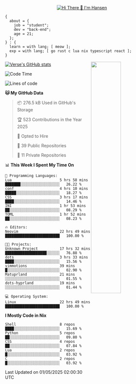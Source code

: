 <div align="center">
  <a href="https://git.io/typing-svg">
    <img src="https://readme-typing-svg.demolab.com?font=Fira+Code&pause=1000&center=true&color=FF9BCE&lines=Hi+There+👋+I'm+Hansen" alt="Hi There 👋 I'm Hansen" />
  </a>
</div>

```
{
  about = {
    job = "student";
    dev = "back-end";
    age = 21;
  };
} : {
  learn = with lang; [ meow ];
  exp = with lang; [ go rust c lua nix typescript react ];
}
```

<div>
  <div>
    <img align="right" width="44%" src="https://media4.giphy.com/media/v1.Y2lkPTc5MGI3NjExdzcyMmk1amZ3em1qdW0zbXZkYTR2YTZmY2JzODB2ZG5jNDYyMjVudiZlcD12MV9pbnRlcm5hbF9naWZfYnlfaWQmY3Q9Zw/dsRM4qPhFGUVIlVzRs/giphy.gif"/>
  </div>
  <div>
    <a href="https://github.com/sammhansen/github-readme-stats">
      <img src="https://github-readme-stats.vercel.app/api?username=sammhansen&theme=vision-friendly-dark&bg_color=00000000&hide_border=true&custom_title=%20" alt="Verse's GitHub stats"/>
    </a>
  </div>
</div>

<!--START_SECTION:waka-->
![Code Time](http://img.shields.io/badge/Code%20Time-198%20hrs%2046%20mins-blue)

![Lines of code](https://img.shields.io/badge/From%20Hello%20World%20I%27ve%20Written-407.7%20thousand%20lines%20of%20code-blue)

**🐱 My GitHub Data** 

> 📦 276.5 kB Used in GitHub's Storage 
 > 
> 🏆 523 Contributions in the Year 2025
 > 
> 💼 Opted to Hire
 > 
> 📜 39 Public Repositories 
 > 
> 🔑 11 Private Repositories 
 > 
📊 **This Week I Spent My Time On** 

```text
💬 Programming Languages: 
Lua                      5 hrs 58 mins       ███████░░░░░░░░░░░░░░░░░░   26.22 % 
conf                     4 hrs 10 mins       █████░░░░░░░░░░░░░░░░░░░░   18.27 % 
CSS                      3 hrs 17 mins       ████░░░░░░░░░░░░░░░░░░░░░   14.46 % 
INI                      1 hr 53 mins        ██░░░░░░░░░░░░░░░░░░░░░░░   08.29 % 
TOML                     1 hr 52 mins        ██░░░░░░░░░░░░░░░░░░░░░░░   08.23 % 

🔥 Editors: 
Neovim                   22 hrs 49 mins      █████████████████████████   100.00 % 

🐱‍💻 Projects: 
Unknown Project          17 hrs 32 mins      ███████████████████░░░░░░   76.88 % 
dots                     3 hrs 33 mins       ████░░░░░░░░░░░░░░░░░░░░░   15.56 % 
vimmotions               39 mins             █░░░░░░░░░░░░░░░░░░░░░░░░   02.90 % 
Matuprland               21 mins             ░░░░░░░░░░░░░░░░░░░░░░░░░   01.55 % 
dots-hyprland            19 mins             ░░░░░░░░░░░░░░░░░░░░░░░░░   01.44 % 

💻 Operating System: 
Linux                    22 hrs 49 mins      █████████████████████████   100.00 % 
```

**I Mostly Code in Nix** 

```text
Shell                    8 repos             ████░░░░░░░░░░░░░░░░░░░░░   15.69 % 
Python                   5 repos             ██░░░░░░░░░░░░░░░░░░░░░░░   09.80 % 
CSS                      4 repos             ██░░░░░░░░░░░░░░░░░░░░░░░   07.84 % 
Lua                      2 repos             █░░░░░░░░░░░░░░░░░░░░░░░░   03.92 % 
C                        2 repos             █░░░░░░░░░░░░░░░░░░░░░░░░   03.92 % 
```




 Last Updated on 01/05/2025 02:00:30 UTC
<!--END_SECTION:waka-->



